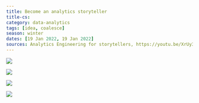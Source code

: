 ```yaml
---
title: Become an analytics storyteller
title-cs: 
category: data-analytics
tags: [idea, coalesce]
season: winter
dates: [19 Jan 2022, 19 Jan 2022]
sources: Analytics Engineering for storytellers, https://youtu.be/XrUy3jzuFSE
---
```


![](__desktop/ae-storytelling-1.png)

![](__desktop/ae-storytelling-2.png)

![](__desktop/ae-storytelling-3.png)

![](__desktop/ae-storytelling-4.png)